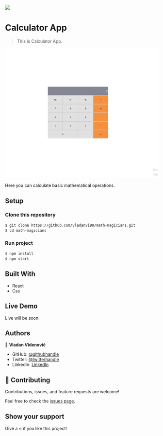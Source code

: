 ![](https://img.shields.io/badge/Microverse-blueviolet)

# Calculator App

> This is Calculator App.

![screenshot](./Screenshot_2.png)

Here you can calculate basic mathematical operations.

## Setup

### Clone this repository

```bash
$ git clone https://github.com/vladanvi99/math-magicians.git
$ cd math-magicians
```

### Run project

```bash
$ npm install
$ npm start
```

## Built With

- React
- Css

## Live Demo

Live will be soon.

## Authors

👤 **Vladan Videnović**

- GitHub: [@githubhandle](https://github.com/vladanvi99)
- Twitter: [@twitterhandle](https://twitter.com/vladanvi99)
- LinkedIn: [LinkedIn](https://www.linkedin.com/in/vladan-videnovi%C4%87-780bb11b2/)

## 🤝 Contributing

Contributions, issues, and feature requests are welcome!

Feel free to check the [issues page](../../issues/).

## Show your support

Give a ⭐️ if you like this project!



